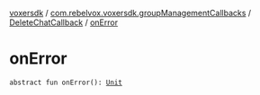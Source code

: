 [voxersdk](../../index.md) / [com.rebelvox.voxersdk.groupManagementCallbacks](../index.md) / [DeleteChatCallback](index.md) / [onError](./on-error.md)

# onError

`abstract fun onError(): `[`Unit`](https://kotlinlang.org/api/latest/jvm/stdlib/kotlin/-unit/index.html)